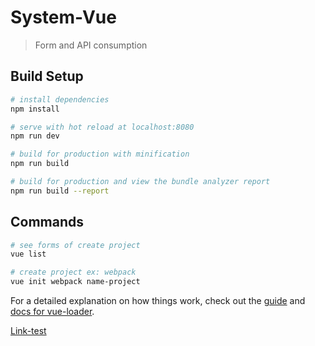 # System-Vue

> Form and API consumption

## Build Setup

``` bash
# install dependencies
npm install

# serve with hot reload at localhost:8080
npm run dev

# build for production with minification
npm run build

# build for production and view the bundle analyzer report
npm run build --report
```

## Commands

``` bash
# see forms of create project
vue list

# create project ex: webpack
vue init webpack name-project
```

For a detailed explanation on how things work, check out the [guide](http://vuejs-templates.github.io/webpack/) and [docs for vue-loader](http://vuejs.github.io/vue-loader).

[Link-test](https://github.com/tedirghazali/CodeTube-Vanilla-CSS/blob/master/vue/tutorial/CRUDPouchDB.html) 
